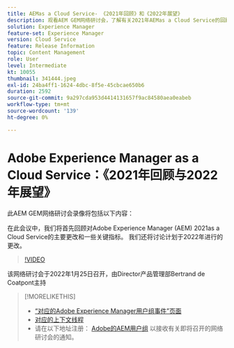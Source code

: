 ```yaml
---
title: AEMas a Cloud Service- 《2021年回顾》和《2022年展望》
description: 观看AEM GEM网络研讨会，了解有关2021年AEMas a Cloud Service的回顾。 另外还大致了解2022年将会推出的功能。
solution: Experience Manager
feature-set: Experience Manager
version: Cloud Service
feature: Release Information
topic: Content Management
role: User
level: Intermediate
kt: 10055
thumbnail: 341444.jpeg
exl-id: 24ba4ff1-1624-4dbc-8f5e-45cbcae650b6
duration: 2592
source-git-commit: 9a297cda953d4414131657f9ac84580aea0eabeb
workflow-type: tm+mt
source-wordcount: '139'
ht-degree: 0%

---
```


# Adobe Experience Manager as a Cloud Service：《2021年回顾与2022年展望》

此AEM GEM网络研讨会录像将包括以下内容：

在此会议中，我们将首先回顾对Adobe Experience Manager (AEM) 2021as a Cloud Service的主要更改和一些关键指标。 我们还将讨论计划于2022年进行的更改。

>[!VIDEO](https://video.tv.adobe.com/v/341444/?quality=12&learn=on)

该网络研讨会于2022年1月25日召开，由Director产品管理部Bertrand de Coatpont主持

>[!MORELIKETHIS]
>
>* [“对应的Adobe Experience Manager用户组事件”页面](https://experienceleaguecommunities.adobe.com/t5/adobe-experience-manager-blogs/aem-gems-adobe-experience-manager-aem-as-a-cloud-service-2021/ba-p/437266)
>* [对应的上下文线程](https://adobe.ly/3rqbSOz)
>* 请在以下地址注册： [Adobe的AEM用户组](https://aem-augs.adobe.com/) 以接收有关即将召开的网络研讨会的通知。
